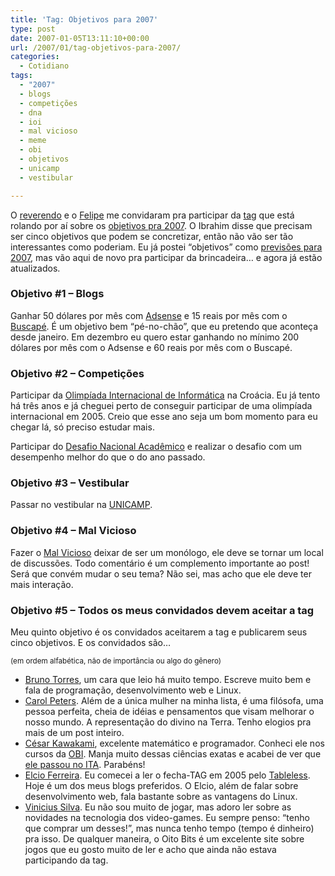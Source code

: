 ```yaml
---
title: 'Tag: Objetivos para 2007'
type: post
date: 2007-01-05T13:11:10+00:00
url: /2007/01/tag-objetivos-para-2007/
categories:
  - Cotidiano
tags:
  - "2007"
  - blogs
  - competições
  - dna
  - ioi
  - mal vicioso
  - meme
  - obi
  - objetivos
  - unicamp
  - vestibular

---
```

O [reverendo][1] e o [Felipe][2] me convidaram pra participar da [tag][3] que está rolando por aí sobre os [objetivos pra 2007][4]. O Ibrahim disse que precisam ser cinco objetivos que podem se concretizar, então não vão ser tão interessantes como poderiam. Eu já postei “objetivos” como [previsões para 2007][5], mas vão aqui de novo pra participar da brincadeira… e agora já estão atualizados.

### Objetivo #1 – Blogs

Ganhar 50 dólares por mês com [Adsense][6] e 15 reais por mês com o [Buscapé][7]. É um objetivo bem “pé-no-chão”, que eu pretendo que aconteça desde janeiro. Em dezembro eu quero estar ganhando no mínimo 200 dólares por mês com o Adsense e 60 reais por mês com o Buscapé.

### Objetivo #2 – Competições

Participar da [Olimpíada Internacional de Informática][8] na Croácia. Eu já tento há três anos e já cheguei perto de conseguir participar de uma olimpíada internacional em 2005. Creio que esse ano seja um bom momento para eu chegar lá, só preciso estudar mais.

Participar do [Desafio Nacional Acadêmico][9] e realizar o desafio com um desempenho melhor do que o do ano passado.

### Objetivo #3 – Vestibular

Passar no vestibular na [UNICAMP][10].

### Objetivo #4 – Mal Vicioso

Fazer o [Mal Vicioso][11] deixar de ser um monólogo, ele deve se tornar um local de discussões. Todo comentário é um complemento importante ao post! Será que convém mudar o seu tema? Não sei, mas acho que ele deve ter mais interação.

### Objetivo #5 – Todos os meus convidados devem aceitar a tag

Meu quinto objetivo é os convidados aceitarem a tag e publicarem seus cinco objetivos. E os convidados são…

<small>(em ordem alfabética, não de importância ou algo do gênero)</small>

  * [Bruno Torres][12], um cara que leio há muito tempo. Escreve muito bem e fala de programação, desenvolvimento web e Linux.
  * [Carol Peters][11]. Além de a única mulher na minha lista, é uma filósofa, uma pessoa perfeita, cheia de idéias e pensamentos que visam melhorar o nosso mundo. A representação do divino na Terra. Tenho elogios pra mais de um post inteiro.
  * [César Kawakami][13], excelente matemático e programador. Conheci ele nos cursos da [OBI][14]. Manja muito dessas ciências exatas e acabei de ver que [ele passou no ITA][15]. Parabéns!
  * [Elcio Ferreira][16]. Eu comecei a ler o fecha-TAG em 2005 pelo [Tableless][17]. Hoje é um dos meus blogs preferidos. O Elcio, além de falar sobre desenvolvimento web, fala bastante sobre as vantagens do Linux.
  * [Vinicius Silva][18]. Eu não sou muito de jogar, mas adoro ler sobre as novidades na tecnologia dos video-games. Eu sempre penso: “tenho que comprar um desses!”, mas nunca tenho tempo (tempo é dinheiro) pra isso. De qualquer maneira, o Oito Bits é um excelente site sobre jogos que eu gosto muito de ler e acho que ainda não estava participando da tag.

 [1]: http://1001gatos.org/
 [2]: http://felipecn.com/wp/
 [3]: http://1001gatos.org/tagobjetivos2007/
 [4]: http://felipecn.com/wp/2006/12/31/objetivos-para-2007/
 [5]: /2006/12/minhas-previsoes-para-2007/
 [6]: http://www.google.com/adsense/
 [7]: http://www.buscape.com.br/
 [8]: http://www.hsin.hr/ioi2007/
 [9]: http://www.dna2006.org/
 [10]: http://www.unicamp.br/
 [11]: http://malvicioso.com/
 [12]: http://brunotorres.net/
 [13]: http://firer.info/
 [14]: http://olimpiada.ic.unicamp.br/
 [15]: http://www.ita.br/vestibular/relacao/2007/classificados2007.htm
 [16]: http://blog.elcio.com.br/
 [17]: http://www.tableless.com.br/
 [18]: http://www.oitobits.net/

